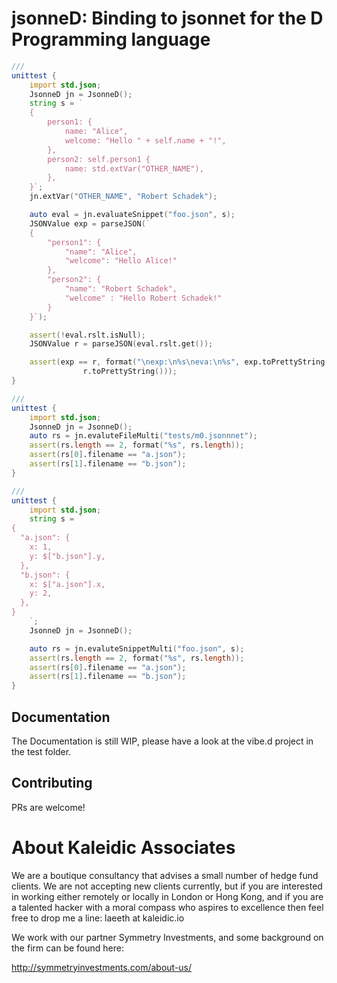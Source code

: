 # jsonneD: Binding to jsonnet for the D Programming language

```D
///
unittest {
	import std.json;
	JsonneD jn = JsonneD();
	string s = `
	{
		person1: {
			name: "Alice",
			welcome: "Hello " + self.name + "!",
		},
		person2: self.person1 {
			name: std.extVar("OTHER_NAME"),
		},
	}`;
	jn.extVar("OTHER_NAME", "Robert Schadek");

	auto eval = jn.evaluateSnippet("foo.json", s);
	JSONValue exp = parseJSON(`
	{
		"person1": {
			"name": "Alice",
			"welcome": "Hello Alice!"
		},
		"person2": {
			"name": "Robert Schadek",
			"welcome" : "Hello Robert Schadek!"
		}
	}`);

	assert(!eval.rslt.isNull);
	JSONValue r = parseJSON(eval.rslt.get());

	assert(exp == r, format("\nexp:\n%s\neva:\n%s", exp.toPrettyString(),
				r.toPrettyString()));
}
```

```D
///
unittest {
	import std.json;
	JsonneD jn = JsonneD();
	auto rs = jn.evaluteFileMulti("tests/m0.jsonnnet");
	assert(rs.length == 2, format("%s", rs.length));
	assert(rs[0].filename == "a.json");
	assert(rs[1].filename == "b.json");
}
```

```D
///
unittest {
	import std.json;
	string s = `
{
  "a.json": {
    x: 1,
    y: $["b.json"].y,
  },
  "b.json": {
    x: $["a.json"].x,
    y: 2,
  },
}
	`;
	JsonneD jn = JsonneD();

	auto rs = jn.evaluteSnippetMulti("foo.json", s);
	assert(rs.length == 2, format("%s", rs.length));
	assert(rs[0].filename == "a.json");
	assert(rs[1].filename == "b.json");
}
```

## Documentation
The Documentation is still WIP, please have a look at the vibe.d project in the
test folder.

## Contributing
PRs are welcome!

# About Kaleidic Associates
We are a boutique consultancy that advises a small number of hedge fund clients.  We are
not accepting new clients currently, but if you are interested in working either remotely
or locally in London or Hong Kong, and if you are a talented hacker with a moral compass
who aspires to excellence then feel free to drop me a line: laeeth at kaleidic.io

We work with our partner Symmetry Investments, and some background on the firm can be
found here:

http://symmetryinvestments.com/about-us/
